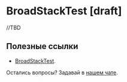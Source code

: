 # BroadStackTest [draft]

//TBD

## Полезные ссылки

- [BroadStackTest](https://martinfowler.com/bliki/BroadStackTest.html).

Остались вопросы? Задавай в [нашем чате](https://t.me/technicalexcellenceru).
